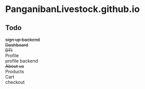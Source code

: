 # PanganibanLivestock.github.io

## Todo

~~sign up backend~~<br />
~~Dashboard~~<br/>
~~DTI~~ <br />
Profile<br />
profile backend<br />
~~About us~~<br />
Products<br />
Cart<br />
checkout<br />
